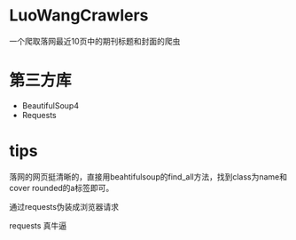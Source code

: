 # LuoWangCrawlers

一个爬取落网最近10页中的期刊标题和封面的爬虫

# 第三方库
- BeautifulSoup4
- Requests

# tips
落网的网页挺清晰的，直接用beahtifulsoup的find_all方法，找到class为name和cover rounded的a标签即可。

通过requests伪装成浏览器请求

requests 真牛逼
